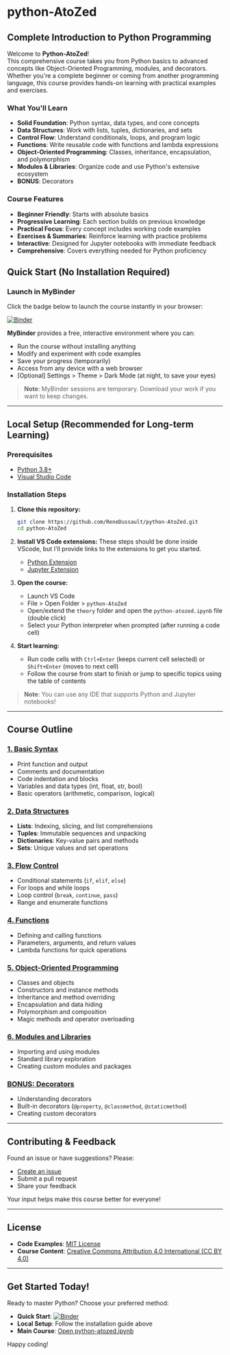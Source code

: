 # python-AtoZed

## Complete Introduction to Python Programming

Welcome to **Python-AtoZed**!  
This comprehensive course takes you from Python basics to advanced concepts like Object-Oriented Programming, modules, and decorators.  
Whether you're a complete beginner or coming from another programming language, this course provides hands-on learning with practical examples and exercises.

### What You'll Learn
- **Solid Foundation**: Python syntax, data types, and core concepts
- **Data Structures**: Work with lists, tuples, dictionaries, and sets
- **Control Flow**: Understand conditionals, loops, and program logic
- **Functions**: Write reusable code with functions and lambda expressions
- **Object-Oriented Programming**: Classes, inheritance, encapsulation, and polymorphism
- **Modules & Libraries**: Organize code and use Python's extensive ecosystem
- **BONUS**: Decorators

### Course Features
- **Beginner Friendly**: Starts with absolute basics
- **Progressive Learning**: Each section builds on previous knowledge
- **Practical Focus**: Every concept includes working code examples
- **Exercises & Summaries**: Reinforce learning with practice problems
- **Interactive**: Designed for Jupyter notebooks with immediate feedback
- **Comprehensive**: Covers everything needed for Python proficiency

## Quick Start (No Installation Required)

### Launch in MyBinder
Click the badge below to launch the course instantly in your browser:

[![Binder](https://mybinder.org/badge_logo.svg)](https://mybinder.org/v2/gh/ReneDussault/Python-AtoZed/HEAD)

**MyBinder** provides a free, interactive environment where you can:
- Run the course without installing anything
- Modify and experiment with code examples
- Save your progress (temporarily)
- Access from any device with a web browser
- [Optional] Settings > Theme > Dark Mode (at night, to save your eyes)

> **Note**: MyBinder sessions are temporary. Download your work if you want to keep changes.

---

## Local Setup (Recommended for Long-term Learning)

### Prerequisites
- [Python 3.8+](https://www.python.org/downloads/)
- [Visual Studio Code](https://code.visualstudio.com/)

### Installation Steps
1. **Clone this repository:**
   ```bash
   git clone https://github.com/ReneDussault/python-AtoZed.git
   cd python-AtoZed
   ```

2. **Install VS Code extensions:**
   These steps should be done inside VScode, but I'll provide links to the extensions to get you started.
   - [Python Extension](https://marketplace.visualstudio.com/items?itemName=ms-python.python)
   - [Jupyter Extension](https://marketplace.visualstudio.com/items?itemName=ms-toolsai.jupyter)

3. **Open the course:**
   - Launch VS Code
   - File > Open Folder > `python-AtoZed`
   - Open/extend the `theory` folder and open the `python-atozed.ipynb` file (double click)
   - Select your Python interpreter when prompted (after running a code cell)

4. **Start learning:**
   - Run code cells with `Ctrl+Enter` (keeps current cell selected) or `Shift+Enter` (moves to next cell)
   - Follow the course from start to finish or jump to specific topics using the table of contents

> **Note**: You can use any IDE that supports Python and Jupyter notebooks!

---

## Course Outline

### [1. Basic Syntax](theory/python-atozed.ipynb#1.-Basic-Syntax)
- Print function and output
- Comments and documentation
- Code indentation and blocks
- Variables and data types (int, float, str, bool)
- Basic operators (arithmetic, comparison, logical)

### [2. Data Structures](theory/python-atozed.ipynb#2.-Data-Structures)
- **Lists**: Indexing, slicing, and list comprehensions
- **Tuples**: Immutable sequences and unpacking
- **Dictionaries**: Key-value pairs and methods
- **Sets**: Unique values and set operations

### [3. Flow Control](theory/python-atozed.ipynb#3.-Flow-Control)
- Conditional statements (`if`, `elif`, `else`)
- For loops and while loops
- Loop control (`break`, `continue`, `pass`)
- Range and enumerate functions

### [4. Functions](theory/python-atozed.ipynb#4.-Functions)
- Defining and calling functions
- Parameters, arguments, and return values
- Lambda functions for quick operations

### [5. Object-Oriented Programming](theory/python-atozed.ipynb#5.-Introduction-to-OOP)
- Classes and objects
- Constructors and instance methods
- Inheritance and method overriding
- Encapsulation and data hiding
- Polymorphism and composition
- Magic methods and operator overloading

### [6. Modules and Libraries](theory/python-atozed.ipynb#6.-Modules-and-Libraries)
- Importing and using modules
- Standard library exploration
- Creating custom modules and packages

### [BONUS: Decorators](theory/python-atozed.ipynb#BONUS:-Decorators)
- Understanding decorators
- Built-in decorators (`@property`, `@classmethod`, `@staticmethod`)
- Creating custom decorators

---

## Contributing & Feedback

Found an issue or have suggestions? Please:
- [Create an issue](https://github.com/ReneDussault/python-AtoZed/issues)
- Submit a pull request
- Share your feedback

Your input helps make this course better for everyone!

---

## License

- **Code Examples**: [MIT License](./LICENSE.txt)
- **Course Content**: [Creative Commons Attribution 4.0 International (CC BY 4.0)](./LICENSE_CC_BY.txt)

---

## Get Started Today!

Ready to master Python? Choose your preferred method:

- **Quick Start**: [![Binder](https://mybinder.org/badge_logo.svg)](https://mybinder.org/v2/gh/ReneDussault/Python-AtoZed/HEAD)
- **Local Setup**: Follow the installation guide above
- **Main Course**: [Open python-atozed.ipynb](theory/python-atozed.ipynb)

Happy coding!